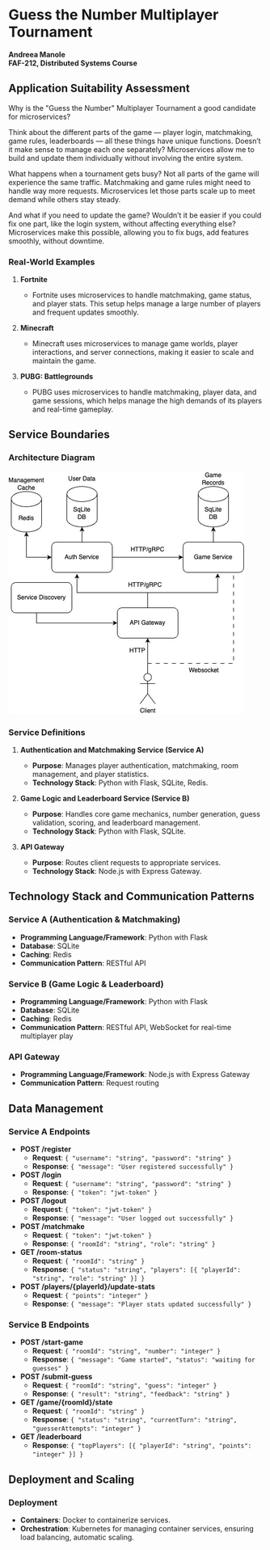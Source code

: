# Guess the Number Multiplayer Tournament

**Andreea Manole**  
**FAF-212, Distributed Systems Course**

## Application Suitability Assessment

Why is the "Guess the Number" Multiplayer Tournament a good candidate for microservices?

Think about the different parts of the game — player login, matchmaking, game rules, leaderboards — all these things have unique functions. Doesn’t it make sense to manage each one separately? Microservices allow me to build and update them individually without involving the entire system.

What happens when a tournament gets busy? Not all parts of the game will experience the same traffic. Matchmaking and game rules might need to handle way more requests. Microservices let those parts scale up to meet demand while others stay steady.

And what if you need to update the game? Wouldn’t it be easier if you could fix one part, like the login system, without affecting everything else? Microservices make this possible, allowing you to fix bugs, add features smoothly, without downtime.

### Real-World Examples

1. **Fortnite**

   - Fortnite uses microservices to handle matchmaking, game status, and player stats. This setup helps manage a large number of players and frequent updates smoothly.

2. **Minecraft**

   - Minecraft uses microservices to manage game worlds, player interactions, and server connections, making it easier to scale and maintain the game.

3. **PUBG: Battlegrounds**
   - PUBG uses microservices to handle matchmaking, player data, and game sessions, which helps manage the high demands of its players and real-time gameplay.

## Service Boundaries

### Architecture Diagram

![Diagram](Diagrams/PAD1.jpg)

### Service Definitions

1. **Authentication and Matchmaking Service (Service A)**

   - **Purpose**: Manages player authentication, matchmaking, room management, and player statistics.
   - **Technology Stack**: Python with Flask, SQLite, Redis.

2. **Game Logic and Leaderboard Service (Service B)**

   - **Purpose**: Handles core game mechanics, number generation, guess validation, scoring, and leaderboard management.
   - **Technology Stack**: Python with Flask, SQLite.

3. **API Gateway**
   - **Purpose**: Routes client requests to appropriate services.
   - **Technology Stack**: Node.js with Express Gateway.

## Technology Stack and Communication Patterns

### Service A (Authentication & Matchmaking)

- **Programming Language/Framework**: Python with Flask
- **Database**: SQLite
- **Caching**: Redis
- **Communication Pattern**: RESTful API

### Service B (Game Logic & Leaderboard)

- **Programming Language/Framework**: Python with Flask
- **Database**: SQLite
- **Caching**: Redis
- **Communication Pattern**: RESTful API, WebSocket for real-time multiplayer play

### API Gateway

- **Programming Language/Framework**: Node.js with Express Gateway
- **Communication Pattern**: Request routing

## Data Management

### Service A Endpoints

- **POST /register**
  - **Request**: `{ "username": "string", "password": "string" }`
  - **Response**: `{ "message": "User registered successfully" }`
- **POST /login**
  - **Request**: `{ "username": "string", "password": "string" }`
  - **Response**: `{ "token": "jwt-token" }`
- **POST /logout**
  - **Request**: `{ "token": "jwt-token" }`
  - **Response**: `{ "message": "User logged out successfully" }`
- **POST /matchmake**
  - **Request**: `{ "token": "jwt-token" }`
  - **Response**: `{ "roomId": "string", "role": "string" }`
- **GET /room-status**
  - **Request**: `{ "roomId": "string" }`
  - **Response**: `{ "status": "string", "players": [{ "playerId": "string", "role": "string" }] }`
- **POST /players/{playerId}/update-stats**
  - **Request**: `{ "points": "integer" }`
  - **Response**: `{ "message": "Player stats updated successfully" }`

### Service B Endpoints

- **POST /start-game**
  - **Request**: `{ "roomId": "string", "number": "integer" }`
  - **Response**: `{ "message": "Game started", "status": "waiting for guesses" }`
- **POST /submit-guess**
  - **Request**: `{ "roomId": "string", "guess": "integer" }`
  - **Response**: `{ "result": "string", "feedback": "string" }`
- **GET /game/{roomId}/state**
  - **Request**: `{ "roomId": "string" }`
  - **Response**: `{ "status": "string", "currentTurn": "string", "guesserAttempts": "integer" }`
- **GET /leaderboard**
  - **Response**: `{ "topPlayers": [{ "playerId": "string", "points": "integer" }] }`

## Deployment and Scaling

### Deployment

- **Containers**: Docker to containerize services.
- **Orchestration**: Kubernetes for managing container services, ensuring load balancing, automatic scaling.
